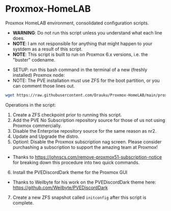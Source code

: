 # Proxmox-HomeLAB
Proxmox HomeLAB environment, consolidated configuration scripts.

- **WARNING**: Do not run this script unless you understand what each line does.
- **NOTE**: I am not responsible for anything that might happen to your systdem as a result of this script.
- **NOTE**: This script is built to run on Proxmox 6.x versions, i.e. the "buster" codename.

* SETUP: run this bash command in the terminal of a new (freshly installed) Proxmox node:
* NOTE: The PVE installation must use ZFS for the boot partition, or you can comment those lines out.

```bash
wget https://raw.githubusercontent.com/Drauku/Proxmox-HomeLAB/main/proxmox-homelab-setup.sh && proxmox-homelab-setup.sh
```

Operations in the script:
1. Create a ZFS checkpoint prior to running this script.
2. Add the PVE No Subscription repository source for those of us not using Proxmox commercially.
3. Disable the Enterprise repository source for the same reason as nr2.
4. Update and Upgrade the distro.
5. Optionl: Disable the Proxmox subscription nag screen. Please consider purchashing a subscription to support the amazing team at Proxmox!
  - Thanks to https://johnscs.com/remove-proxmox51-subscription-notice for breaking down this procedure into two quick commands.
6. Install the PVEDiscordDark theme for the Proxmox GUI
  - Thanks to Weilbyte for his work on the PVEDiscordDark theme here: https://github.com/Weilbyte/PVEDiscordDark
7. Create a new ZFS snapshot called `initconfig` after this script is complete.
